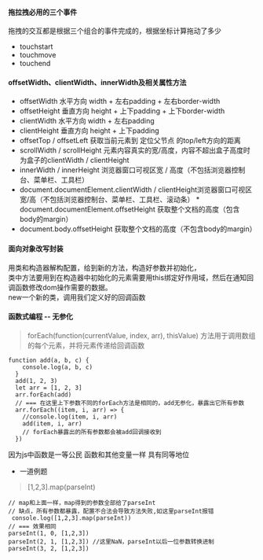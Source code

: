 #### 拖拉拽必用的三个事件
拖拽的交互都是根据三个组合的事件完成的，根据坐标计算拖动了多少    
- touchstart
- touchmove
- touchend
  
#### offsetWidth、clientWidth、innerWidth及相关属性方法

* offsetWidth 水平方向 width + 左右padding + 左右border-width
* offsetHeight 垂直方向 height + 上下padding + 上下border-width
* clientWidth 水平方向 width + 左右padding
* clientHeight 垂直方向 height + 上下padding
* offsetTop / offsetLeft 获取当前元素到 定位父节点 的top/left方向的距离
* scrollWidth / scrollHeight 元素内容真实的宽/高度，内容不超出盒子高度时为盒子的clientWidth / clientHeight
* innerWidth / innerHeight 浏览器窗口可视区宽 / 高度（不包括浏览器控制台、菜单栏、工具栏） 
* document.documentElement.clientWidth / clientHeight浏览器窗口可视区宽/高（不包括浏览器控制台、菜单栏、工具栏、滚动条） * document.documentElement.offsetHeight 获取整个文档的高度（包含body的margin）
* document.body.offsetHeight 获取整个文档的高度（不包含body的margin）

#### 面向对象改写封装

用类和构造器解构配置，给到新的方法，构造好参数并初始化，    
类中方法要用到在构造器中初始化的元素需要用this绑定好作用域，然后在通知回调函数修改dom操作需要的数据。   
new一个新的类，调用我们定义好的回调函数   

#### 函数式编程 -- 无参化

> forEach(function(currentValue, index, arr), thisValue) 方法用于调用数组的每个元素，并将元素传递给回调函数   


```
function add(a, b, c) {
    console.log(a, b, c)
  }
  add(1, 2, 3)
  let arr = [1, 2, 3]
  arr.forEach(add)
  // === 在这里上下参数不同的forEach方法是相同的，add无参化，暴露出它所有参数   
  arr.forEach((item, i, arr) => {
    //console.log(item, i, arr)
    add(item, i, arr)
    // forEach暴露出的所有参数都会被add回调接收到   
  })
  ```
  因为js中函数是一等公民 函数和其他变量一样 具有同等地位

  - 一道例题
  > [1,2,3].map(parseInt)


  ```
  // map和上面一样，map得到的参数全部给了parseInt   
  // 缺点，所有参数都暴露，配置不合法会导致方法失败,如这里parseInt报错    
   console.log([1,2,3].map(parseInt))   
  // === 效果相同 
  parseInt(1, 0, [1,2,3])
  parseInt(2, 1, [1,2,3]) //这里NaN，parseInt以后一位参数转换进制   
  parseInt(3, 2, [1,2,3])
  ```
